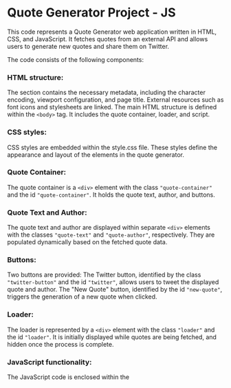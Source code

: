 
# Quote Generator Project - JS
This code represents a Quote Generator web application written in HTML, CSS, and JavaScript. It fetches quotes from an external API and allows users to generate new quotes and share them on Twitter.

The code consists of the following components:

### HTML structure:

The <head> section contains the necessary metadata, including the character encoding, viewport configuration, and page title.
External resources such as font icons and stylesheets are linked.
The main HTML structure is defined within the `<body>` tag. It includes the quote container, loader, and script.
### CSS styles:

CSS styles are embedded within the style.css file. These styles define the appearance and layout of the elements in the quote generator.
### Quote Container:

The quote container is a `<div>` element with the class `"quote-container"` and the id `"quote-container"`. It holds the quote text, author, and buttons.
### Quote Text and Author:

The quote text and author are displayed within separate `<div>` elements with the classes `"quote-text"` and `"quote-author"`, respectively. They are populated dynamically based on the fetched quote data.
### Buttons:

Two buttons are provided:
The Twitter button, identified by the class `"twitter-button"` and the id `"twitter"`, allows users to tweet the displayed quote and author.
The "New Quote" button, identified by the id `"new-quote"`, triggers the generation of a new quote when clicked.
### Loader:

The loader is represented by a `<div>` element with the class `"loader"` and the id `"loader"`. It is initially displayed while quotes are being fetched, and hidden once the process is complete.
### JavaScript functionality:

The JavaScript code is enclosed within the <script> tags at the end of the HTML body.
The DOM elements are stored in variables using `document.getElementById`.
Functions are defined to handle the loading state, displaying a new quote, fetching quotes from the API, and tweeting the current quote.
Event listeners are set up for the `"New Quote"` and `"Tweet This"` buttons.
On page load, the getQuotes function is called to fetch the initial set of quotes. <p>
That concludes the documentation for the provided code. 

